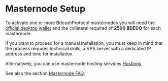 # Masternode Setup

To activate one or more BdcashProtocol  masternodes you will need the [official desktop wallet](../wallet/fullnode.md) and the collateral required of **2500 BDECO** for each masternode.

If you want to proceed for a manual installation, you must keep in mind that the process requires technical skills, a VPS server with a dedicated IP address and time for installation.


Alternatively, you can use masternode hosting services [Hostings](../masternode-setup/hosting-service.md).

See also the section
[Masternode FAQ](faq.md).